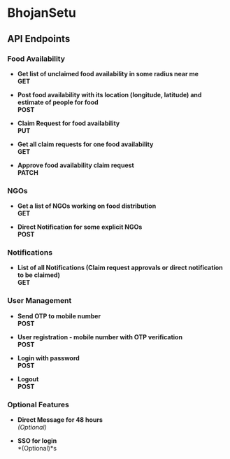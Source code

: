# BhojanSetu


## API Endpoints

### Food Availability
- **Get list of unclaimed food availability in some radius near me**  
    **GET**

- **Post food availability with its location (longitude, latitude) and estimate of people for food**  
    **POST**

- **Claim Request for food availability**  
    **PUT**

- **Get all claim requests for one food availability**  
    **GET**

- **Approve food availability claim request**  
    **PATCH**

### NGOs
- **Get a list of NGOs working on food distribution**  
    **GET**

- **Direct Notification for some explicit NGOs**  
    **POST**

### Notifications
- **List of all Notifications (Claim request approvals or direct notification to be claimed)**  
    **GET**

### User Management
- **Send OTP to mobile number**  
    **POST**

- **User registration - mobile number with OTP verification**  
    **POST**

- **Login with password**  
    **POST**

- **Logout**  
    **POST**

### Optional Features
- **Direct Message for 48 hours**  
    *(Optional)*

- **SSO for login**  
    *(Optional)*s